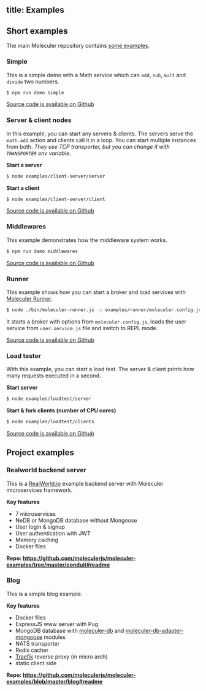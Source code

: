 title: Examples
---

## Short examples
The main Moleculer repository contains [some examples](https://github.com/moleculerjs/moleculer/blob/master/examples/).

### Simple
This is a simple demo with a Math service which can `add`, `sub`, `mult` and `divide` two numbers.

```bash
$ npm run demo simple
```

[Source code is available on Github](https://github.com/moleculerjs/moleculer/blob/master/examples/simple/index.js)

### Server & client nodes
In this example, you can start any servers & clients. The servers serve the `math.add` action and clients call it in a loop. You can start multiple instances from both.
*They use TCP transporter, but you can change it with `TRANSPORTER` env variable.*

**Start a server**
```bash
$ node examples/client-server/server
```

**Start a client**
```bash
$ node examples/client-server/client
```

[Source code is available on Github](https://github.com/moleculerjs/moleculer/tree/master/examples/client-server)

### Middlewares
This example demonstrates how the middleware system works.

```bash
$ npm run demo middlewares
```

[Source code is available on Github](https://github.com/moleculerjs/moleculer/blob/master/examples/middlewares/index.js)

### Runner
This example shows how you can start a broker and load services with [Moleculer Runner](runner.html).

```bash
$ node ./bin/moleculer-runner.js -c examples/runner/moleculer.config.js -r examples/user.service.js
```
It starts a broker with options from `moleculer.config.js`, loads the user service from `user.service.js` file and switch to REPL mode.

[Source code is available on Github](https://github.com/moleculerjs/moleculer/blob/master/examples/runner)

### Load tester
With this example, you can start a load test. The server & client prints how many requests executed in a second.

**Start server**
```bash
$ node examples/loadtest/server
```

**Start & fork clients (number of CPU cores)**
```bash
$ node examples/loadtest/clients
```

[Source code is available on Github](https://github.com/moleculerjs/moleculer/blob/master/examples/loadtest)

## Project examples

### Realworld backend server
This is a [RealWorld.io](https://realworld.io/) example backend server with Moleculer microservices framework.

**Key features**
- 7 microservices
- NeDB or MongoDB database without Mongoose
- User login & signup
- User authentication with JWT
- Memory caching
- Docker files

**Repo: https://github.com/moleculerjs/moleculer-examples/tree/master/conduit#readme**

### Blog
This is a simple blog example.

**Key features**
- Docker files
- ExpressJS www server with Pug
- MongoDB database with [moleculer-db](https://github.com/moleculerjs/moleculer-db) and [moleculer-db-adapter-mongoose](https://github.com/moleculerjs/moleculer-db/tree/master/packages/moleculer-db-adapter-mongoose) modules
- NATS transporter
- Redis cacher
- [Traefik](https://traefik.io/) reverse proxy (in micro arch)
- static client side

**Repo: https://github.com/moleculerjs/moleculer-examples/blob/master/blog#readme**
